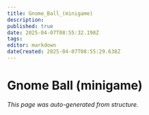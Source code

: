 ```yaml
---
title: Gnome_Ball_(minigame)
description: 
published: true
date: 2025-04-07T08:55:32.198Z
tags: 
editor: markdown
dateCreated: 2025-04-07T08:55:29.638Z
---
```


# Gnome Ball (minigame)

*This page was auto-generated from structure.*